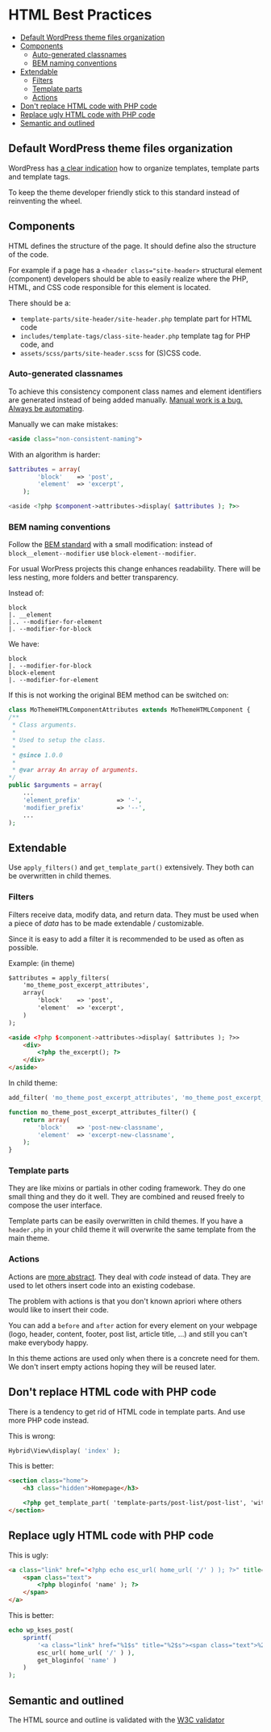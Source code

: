 # HTML Best Practices

* [Default WordPress theme files organization](#default-wordpress-theme-files-organization)
* [Components](#components)
	* [Auto-generated classnames](#auto-generated-classnames)
	* [BEM naming conventions](#bem-naming-conventions)
* [Extendable](#extendable)
	* [Filters](#filters)
	* [Template parts](#template-parts)
	* [Actions](#actions)
* [Don't replace HTML code with PHP code](#dont-replace-html-code-with-php-code)
* [Replace ugly HTML code with PHP code](#replace-ugly-html-code-with-php-code)
* [Semantic and outlined](#semantic-and-outlined)


## Default WordPress theme files organization

WordPress has [a clear indication](https://developer.wordpress.org/themes/basics/organizing-theme-files/) how to organize templates, template parts and template tags.

To keep the theme developer friendly stick to this standard instead of reinventing the wheel.

## Components

HTML defines the structure of the page. It should define also the structure of the code. 

For example if a page has a `<header class="site-header>` structural element (component) developers should be able to easily realize where the PHP, HTML, and CSS code responsible for this element is located.

There should be a:

* `template-parts/site-header/site-header.php` template part for HTML code
* `includes/template-tags/class-site-header.php` template tag for PHP code, and
* `assets/scss/parts/site-header.scss` for (S)CSS code.

### Auto-generated classnames

To achieve this consistency component class names and element identifiers are generated instead of being added manually. [Manual work is a bug. Always be automating](https://morethemes.baby/2018/04/05/manual-work-is-a-bug-always-be-automating-a-b-a/).

Manually we can make mistakes:
```html
<aside class="non-consistent-naming">
```

With an algorithm is harder:
```php
$attributes = array(
		'block'    => 'post',
		'element'  => 'excerpt',
	);

<aside <?php $component->attributes->display( $attributes ); ?>>
```


### BEM naming conventions

Follow the [BEM standard](http://getbem.com/introduction/) with a small modification: instead of `block__element--modifier` use `block-element--modifier`.

For usual WorPress projects this change enhances readability. There will be less nesting, more folders and better transparency.

Instead of:
```shell
block
|. __element
|.. --modifier-for-element
|. --modifier-for-block
```

We have:
```shell
block
|. --modifier-for-block
block-element
|. --modifier-for-element
```

If this is not working the original BEM method can be switched on:
```php
class MoThemeHTMLComponentAttributes extends MoThemeHTMLComponent {
/**
 * Class arguments.
 *
 * Used to setup the class.
 *
 * @since 1.0.0
 *
 * @var array An array of arguments.
*/
public $arguments = array(
	...
	'element_prefix'          => '-',
	'modifier_prefix'         => '--',
	...
);
```

## Extendable

Use `apply_filters()` and `get_template_part()` extensively. They both can be overwritten in child themes.

### Filters

Filters receive data, modify data, and return data. They must be used when a piece of *data* has to be made extendable / customizable.

Since it is easy to add a filter it is recommended to be used as often as possible.

Example: (in theme)
```html
$attributes = apply_filters(
	'mo_theme_post_excerpt_attributes',
	array(
		'block'    => 'post',
		'element'  => 'excerpt',
	)
);

<aside <?php $component->attributes->display( $attributes ); ?>>
	<div>
		<?php the_excerpt(); ?>
	</div>
</aside>
```

In child theme:
```php
add_filter( 'mo_theme_post_excerpt_attributes', 'mo_theme_post_excerpt_attributes_filter' );

function mo_theme_post_excerpt_attributes_filter() {
	return array(
		'block'    => 'post-new-classname',
		'element'  => 'excerpt-new-classname',
	);
}
```

### Template parts

They are like mixins or partials in other coding framework. They do one small thing and they do it well. They are combined and reused freely to compose the user interface.

Template parts can be easily overwritten in child themes. If you have a `header.php` in your child theme it will overwrite the same template from the main theme.

### Actions

Actions are [more abstract](https://blog.teamtreehouse.com/hooks-wordpress-actions-filters-examples). They deal with *code* instead of data. They are used to let others insert code into an existing codebase.

The problem with actions is that you don't known apriori where others would like to insert their code. 

You can add a `before` and `after` action for every element on your webpage (logo, header, content, footer, post list, article title, ...) and still you can't make everybody happy.

In this theme actions are used only when there is a concrete need for them. We don't insert empty actions hoping they will be reused later.

## Don't replace HTML code with PHP code

There is a tendency to get rid of HTML code in template parts. And use more PHP code instead.

This is wrong:
```php
Hybrid\View\display( 'index' );
```

This is better:
```html
<section class="home">
	<h3 class="hidden">Homepage</h3>

	<?php get_template_part( 'template-parts/post-list/post-list', 'with-comments' ); ?>
</section>
```

## Replace ugly HTML code with PHP code

This is ugly:
```html
<a class="link" href="<?php echo esc_url( home_url( '/' ) ); ?>" title="<?php echo bloginfo( 'name' ); ?>">
	<span class="text">
		<?php bloginfo( 'name' ); ?>
	</span>
</a>
```

This is better:
```php
echo wp_kses_post(
	sprintf(
		'<a class="link" href="%1$s" title="%2$s"><span class="text">%2$s</span></a>',
		esc_url( home_url( '/' ) ),
		get_bloginfo( 'name' )
	)
);
```

## Semantic and outlined

The HTML source and outline is validated with the [W3C validator](https://validator.w3.org/nu/)

